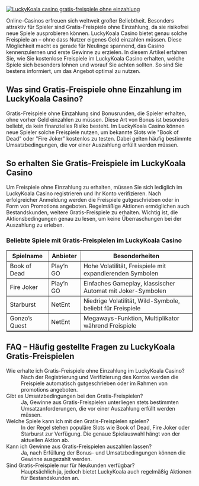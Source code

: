 [![LuckyKoala casino gratis-freispiele ohne einzahlung](https://123-caf.pages.dev/gitsignup.png)](https://vrmoo.ru/Bt82HjjY)

<div>     <p>Online-Casinos erfreuen sich weltweit großer Beliebtheit. Besonders attraktiv für Spieler sind Gratis-Freispiele ohne Einzahlung, da sie risikofrei neue Spiele ausprobieren können. LuckyKoala Casino bietet genau solche Freispiele an – ohne dass Nutzer eigenes Geld einzahlen müssen. Diese Möglichkeit macht es gerade für Neulinge spannend, das Casino kennenzulernen und erste Gewinne zu erzielen. In diesem Artikel erfahren Sie, wie Sie kostenlose Freispiele im LuckyKoala Casino erhalten, welche Spiele sich besonders lohnen und worauf Sie achten sollten. So sind Sie bestens informiert, um das Angebot optimal zu nutzen.</p>      <h2>Was sind Gratis-Freispiele ohne Einzahlung im LuckyKoala Casino?</h2>     <p>Gratis-Freispiele ohne Einzahlung sind Bonusrunden, die Spieler erhalten, ohne vorher Geld einzahlen zu müssen. Diese Art von Bonus ist besonders beliebt, da kein finanzielles Risiko besteht. Im LuckyKoala Casino können neue Spieler solche Freispiele nutzen, um bekannte Slots wie "Book of Dead" oder "Fire Joker" kostenlos zu testen. Dabei gelten häufig bestimmte Umsatzbedingungen, die vor einer Auszahlung erfüllt werden müssen.</p>      <h2>So erhalten Sie Gratis-Freispiele im LuckyKoala Casino</h2>     <p>Um Freispiele ohne Einzahlung zu erhalten, müssen Sie sich lediglich im LuckyKoala Casino registrieren und Ihr Konto verifizieren. Nach erfolgreicher Anmeldung werden die Freispiele gutgeschrieben oder in Form von Promotions angeboten. Regelmäßige Aktionen ermöglichen auch Bestandskunden, weitere Gratis-Freispiele zu erhalten. Wichtig ist, die Aktionsbedingungen genau zu lesen, um keine Überraschungen bei der Auszahlung zu erleben.</p>      <h3>Beliebte Spiele mit Gratis-Freispielen im LuckyKoala Casino</h3>     <table border="1" cellpadding="5" cellspacing="0">       <thead>         <tr>           <th>Spielname</th>           <th>Anbieter</th>           <th>Besonderheiten</th>         </tr>       </thead>       <tbody>         <tr>           <td>Book of Dead</td>           <td>Play’n GO</td>           <td>Hohe Volatilität, Freispiele mit expandierenden Symbolen</td>         </tr>         <tr>           <td>Fire Joker</td>           <td>Play’n GO</td>           <td>Einfaches Gameplay, klassischer Automat mit Joker-Symbolen</td>         </tr>         <tr>           <td>Starburst</td>           <td>NetEnt</td>           <td>Niedrige Volatilität, Wild-Symbole, beliebt für Freispiele</td>         </tr>         <tr>           <td>Gonzo’s Quest</td>           <td>NetEnt</td>           <td>Megaways-Funktion, Multiplikator während Freispiele</td>         </tr>       </tbody>     </table>      <h2>FAQ – Häufig gestellte Fragen zu LuckyKoala Gratis-Freispielen</h2>     <dl>       <dt>Wie erhalte ich Gratis-Freispiele ohne Einzahlung im LuckyKoala Casino?</dt>       <dd>Nach der Registrierung und Verifizierung des Kontos werden die Freispiele automatisch gutgeschrieben oder im Rahmen von promotions angeboten.</dd>        <dt>Gibt es Umsatzbedingungen bei den Gratis-Freispielen?</dt>       <dd>Ja, Gewinne aus Gratis-Freispielen unterliegen stets bestimmten Umsatzanforderungen, die vor einer Auszahlung erfüllt werden müssen.</dd>        <dt>Welche Spiele kann ich mit den Gratis-Freispielen spielen?</dt>       <dd>In der Regel stehen populäre Slots wie Book of Dead, Fire Joker oder Starburst zur Verfügung. Die genaue Spielauswahl hängt von der aktuellen Aktion ab.</dd>        <dt>Kann ich Gewinne aus Gratis-Freispielen auszahlen lassen?</dt>       <dd>Ja, nach Erfüllung der Bonus- und Umsatzbedingungen können die Gewinne ausgezahlt werden.</dd>        <dt>Sind Gratis-Freispiele nur für Neukunden verfügbar?</dt>       <dd>Hauptsächlich ja, jedoch bietet LuckyKoala auch regelmäßig Aktionen für Bestandskunden an.</dd>     </dl>   </div>